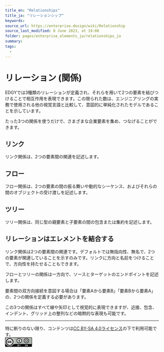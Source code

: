 ```yaml
---
title_en: "Relationships"
title_ja: "リレーションシップ"
keywords: 
source_url: https://enterprise.design/wiki/Relationship
source_last_modified: 8 June 2023, at 19:08
folder: pages/enterprise_elements_ja/relationships_ja
summary:
tags: 
  - 
---
```

# リレーション (関係)

EDGYでは3種類のリレーションが定義され、それらを用いて2つの要素を結びつけることで相互作用を表現できます。この限られた数は、エンジニアリングの実務で使用される他の視覚言語と比較して、意図的に単純化されたモデルであることを示しています。

たった3つの関係を使うだけで、さまざまな企業要素を集め、つなげることができます。

## リンク
リンク関係は、2つの要素間の関連を記述します。

## フロー
フロー関係は、2つの要素の間の振る舞いや動的なシーケンス、およびそれらの間のオブジェクトの受け渡しを記述します。

## ツリー
ツリー関係は、同じ型の親要素と子要素の間の包含または集約を記述します。

## リレーションはエレメントを結合する
リンク関係は2つの要素間の関連です。デフォルトでは無指向性、無名で、2つの要素が関連していることを示すのみです。リンクに方向と名前をつけることで、方向性を持たせることもできます。

フローとツリーの関係は一方向で、ソースとターゲットのエンドポイントを記述します。

要素間の双方向接続を意図する場合は「要素Aから要素B」「要素Bから要素A」の、2つの関係を定義する必要があります。

この3つの関係はすべて線や矢印として視覚的に表現できますが、近接、包含、インデント、グリッド上の整列などの暗黙的な表現も可能です。

---
特に断りのない限り、コンテンツは[CC BY-SA 4.0ライセンス](/pages/license_ja.md)の下で利用可能です。
</br><a href="/pages/license_ja.md"> <img src="https://github.com/Yoshiyuki-iasa/EDGY23_ja/blob/main/media/cc.png?raw=true" alt="CC logo"></a>

